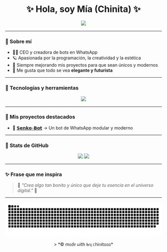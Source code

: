 <h1 align="center">✨ Hola, soy Mía (Chinita) ✨</h1>

<p align="center">
  <img src="https://i.ibb.co/7JfqXxB/astro-girl.gif" width="250px">
</p>

---

### 🌌 Sobre mí  
- 👩‍💻 CEO y creadora de bots en WhatsApp  
- 🪐 Apasionada por la programación, la creatividad y la estética  
- 🌸 Siempre mejorando mis proyectos para que sean únicos y modernos  
- 🎨 Me gusta que todo se vea **elegante y futurista**  

---

### 🚀 Tecnologías y herramientas  
<p align="center">
  <img src="https://skillicons.dev/icons?i=js,nodejs,github,vscode,html,css,python,git" />
</p>

---

### 🌟 Mis proyectos destacados
- 🦊 [𝗦𝗲𝗻𝗸𝗼-𝗕𝗼𝘁](https://github.com/ittschinitaaa/Senko-Bot) → Un bot de WhatsApp modular y moderno  

---

### 💫 Stats de GitHub  
<p align="center">
  <img src="https://github-readme-stats.vercel.app/api?username=miaoficial02&show_icons=true&theme=tokyonight&hide_border=true" height="180px"/>
  <img src="https://github-readme-streak-stats.herokuapp.com?user=miaoficial02&theme=tokyonight&hide_border=true" height="180px"/>
</p>

---

### ✨ Frase que me inspira  
> 🌌 *"Crea algo tan bonito y único que deje tu esencia en el universo digital."* 🌸  

---

<p align="center">
  <img src="https://raw.githubusercontent.com/Platane/snk/output/github-contribution-grid-snake.svg" />
</p>

<p align="center">  
> *© mᥲძᥱ ᥕі𝗍һ ᑲᥡ ᥴһіᥒі𝗍ᥲᥲᥲ*
</p>
